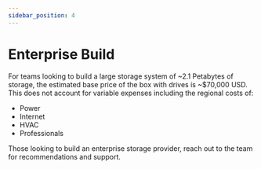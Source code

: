 ```yaml
---
sidebar_position: 4
---
```

# Enterprise Build
For teams looking to build a large storage system of ~2.1 Petabytes of storage, the estimated base price of the box with drives is ~$70,000 USD. This does not account for variable expenses including the regional costs of:
- Power
- Internet
- HVAC
- Professionals 

Those looking to build an enterprise storage provider, reach out to the team for recommendations and support. 


